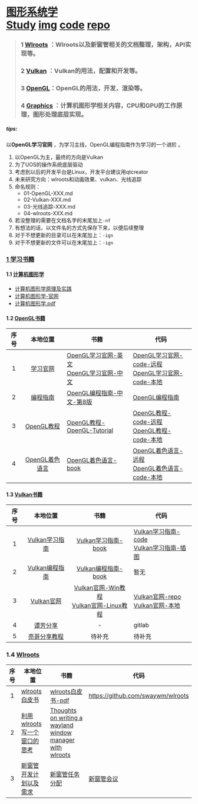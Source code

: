 # [图形系统学](./)<br>[Study](./01-study)     [img](./01-study/img)   [code](./02-code)    [repo](./03-repo)         

>###   1  <a href="#Wlroots">Wlroots</a>  ：Wlroots以及新窗管相关的文档整理，架构，API实现等。
>
>### 2  <a href="#Vulkan">Vulkan</a>  ：Vulkan的用法，配置和开发等。
>
>###    3  <a href="#OpenGL">OpenGL</a>：OpenGL的用法，开发，渲染等。
>
>### 4 <a href="#Graphics">Graphics</a> ：计算机图形学相关内容，CPU和GPU的工作原理，图形处理底层实现。

##### _tips:_

以**OpenGL学习官网**  ，为学习主线，OpenGL编程指南作为学习的一个进阶 。

1. 以OpenGL为主，最终的方向是Vulkan   
2. 为了UOS的操作系统底层驱动    
3. 考虑到以后的开发平台是Linux，开发平台建议用qtcreator    
4. 未来研究方向：wlroots和动画效果、vulkan、光线追踪    
5. 命名规则：   
	- 01-OpenGL-XXX.md   
	- 02-Vulkan-XXX.md   
	- 03-光线追踪-XXX.md    
	- 04-wlroots-XXX.md    
6. 若没整理的需要在文档名字的末尾加上`-nf`  
7. 有想法的话，以文件名的方式先保存下来，以便后续整理   
8. 对于不想更新的目录可以在末尾加上：`-ign`   
9. 对于不想更新的文件可以在末尾加上：`-ign`     


### [1 学习书籍](./00-book)    

#### 1.1 <a name="Graphics"></a>[计算机图形学](./00-book/01-computer-graphics)

- [计算机图形学原理及实践](./00-book/01-computer-graphics/01-计算机图形学原理及实践.md)    
- [计算机图形学-官网](http://cgpp.net/about.xml)  
- [计算机图形学.pdf](./00-book/01-computer-graphics/02-计算机图形学.pdf)

#### 1.2  <a name="OpenGL"></a>[OpenGL书籍](./00-book/02-opengl)   

序号|本地位置|书籍|代码
:-:|:-:|-|-
1|[学习官网](./00-book/02-opengl/01-OpenGL-official-website)|[OpenGL学习官网-英文](https://learnopengl.com/)<br>[OpenGL学习官网-中文](https://learnopengl-cn.github.io/intro/)  |[OpenGL学习官网-code-远程](https://github.com/JoeyDeVries/LearnOpenGL)<br>[OpenGL学习官网-code-本地](./00-book/02-opengl/01-OpenGL-official-website/code/LearnOpenGL)
2|[编程指南](./00-book/02-opengl/03-OpenGL-programming-guide-9th)|[OpenGL编程指南-中文-第8版](./00-book/02-opengl/03-OpenGL-programming-guide-9th/01-OpenGL编程指南(第8版).pdf)|[OpenGL编程指南](./00-book/02-opengl/03-OpenGL-programming-guide-9th/code)
3|[OpenGL教程](./00-book/02-opengl/02-OpenGL-tutorial)|[OpenGL教程-OpenGL-Tutorial](http://www.opengl-tutorial.org/cn/beginners-tutorials/tutorial-1-opening-a-window/)|[OpenGL教程-code-远程](https://codeload.github.com/opengl-tutorials/ogl/zip/master)<br>[OpenGL教程-code-本地](./00-book/02-opengl/02-OpenGL-tutorial/code)  
4|[OpenGL着色语言](./00-book/02-opengl/04-OpenGL-shade-language)|[OpenGL着色语言-book](./00-book/02-opengl/04-OpenGL-shade-language/01-OpenGL-shade-language.pdf)|[OpenGL着色语言-远程](https://github.com/daw42/glslcookbook)<br>[OpenGL着色语言-code-本地](./00-book/02-opengl/04-OpenGL-shade-language/code/glslcookbook)   

#### 1.3 <a name="Vulkan"></a>[Vulkan书籍](./00-book/03-vulkan)   

序号|本地位置|书籍|代码  
:-:|:-:|:-:|-
1|[Vulkan学习指南](./00-book/03-vulkan/01-Vulkan-study-guide)| [Vulkan学习指南-book](./00-book/03-vulkan/01-Vulkan-study-guide/vulkan-study-guide.md) |[Vulkan学习指南-code](./00-book/03-vulkan/01-Vulkan-study-guide/code)<br>[Vulkan学习指南-插图](./00-book/03-vulkan/01-Vulkan-study-guide/graphics)
2|[Vulkan编程指南](./00-book/03-vulkan/02-Vulkan-programming-guide) |[Vulkan编程指南-book](./00-book/03-vulkan/02-Vulkan-programming-guide/Vulkan编程指南.pdf) |暂无
3|[Vulkan官网](https://vulkan.lunarg.com/doc/sdk/1.2.176.1/windows/samples_index.html) |[Vulkan官网-Win教程](./00-book/03-vulkan/03-Vulkan-official-website/VulkanSDK-Windows-Doc/sdk-1.2.176.1/tutorial/html/index.html)<br>[Vulkan官网-Linux教程](./00-book/03-vulkan/03-Vulkan-official-website\VulkanSDK-Linux-Doc\sdk-1.2.176.1\tutorial\html/index.html) |[Vulkan官网-repo](https://github.com/LunarG/VulkanSamples)  <br>[Vulkan官网-本地](./00-book/03-vulkan/03-Vulkan-official-website/code/VulkanSamples) 
4|[谭芳分享](https://shimo.im/docs/Qk6PT8v6QRwHhyJ3/read)|-|gitlab
5|[亮哥分享教程](https://vulkan-tutorial.com/) |待补充|待补充



### 1.4 <a name="Wlroots"></a>[Wlroots](./00-book/04-wlroots)    
序号|本地位置|书籍| 代码
:-:|-|-|-
1|[wlroots白皮书](./00-book/04-wlroots/01-wlroots-白皮书.pdf) | [wlroots白皮书-pdf](./00-book/04-wlroots/01-wlroots-白皮书.pdf) |https://github.com/swaywm/wlroots  
2| [利用wlroots写一个窗口的思考](./00-book/04-wlroots/03-wayland-window-manager-with-wlroots) |[Thoughts on writing a wayland window manager with wlroots](http://inclem.net/2021/04/17/wayland/writing_a_wayland_compositor_with_wlroots/)|
3|[新窗管开发计划以及需求](https://onlyoffice.uniontech.com/Products/Files/DocEditor.aspx?fileid=48736) |[新窗管任务分配](https://onlyoffice.uniontech.com/Products/Files/DocEditor.aspx?fileid=48736)|[新窗管会议](https://onlyoffice.uniontech.com/Products/Files/DocEditor.aspx?fileid=48736)  

